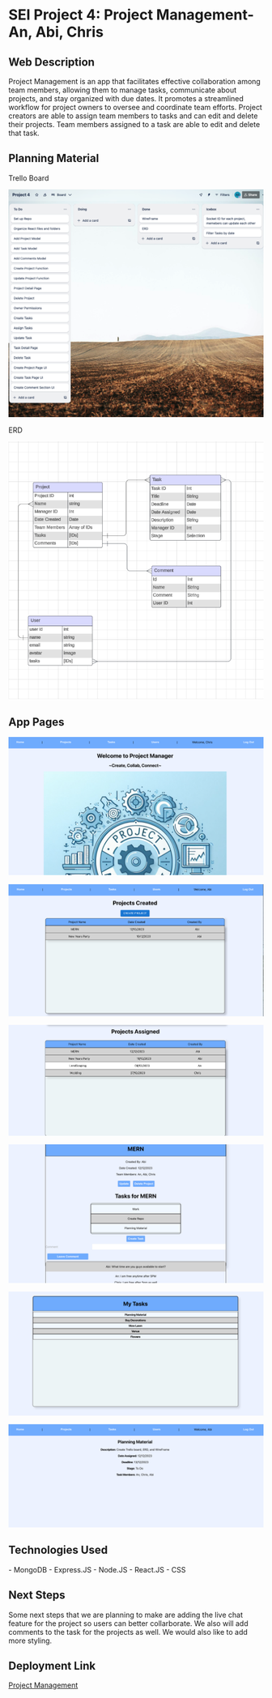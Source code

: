 <h1>SEI Project 4: Project Management- An, Abi, Chris</h1>
<h2>Web Description</h2>

<p>Project Management is an app that facilitates effective collaboration among team members, allowing them to manage tasks, communicate about projects, and stay organized with due dates. It promotes a streamlined workflow for project owners to oversee and coordinate team efforts. Project creators are able to assign team members to tasks and can edit and delete their projects. Team members assigned to a task are able to edit and delete that task.</p>

<h2>Planning Material</h2>

<p> Trello Board </p>

![image](trello.png)

<p>ERD</p>

![image](erd.png)


<h2>App Pages</h2>

![image](Home-1.png)

![image](projectpage1-1.png)

![image](projectpage2-1.png)

![image](projectdetail-1.png)

![image](tasks-1.png)

![image](taskdetail-1.png)

<h2>Technologies Used</h2>

<p>
- MongoDB
- Express.JS
- Node.JS
- React.JS
- CSS
</p>



<h2>Next Steps</h2>
<p>Some next steps that we are planning to make are adding the live chat feature for the project so users can better collarborate. We also will add comments to the task for the projects as well. We would also like to add more styling. </p>

<h2>Deployment Link</h2>
<a rel="noopener noreferrer" target="_blank"  href="https://project-management-a-5ace3a71eb34.herokuapp.com/" >Project Management</a>
